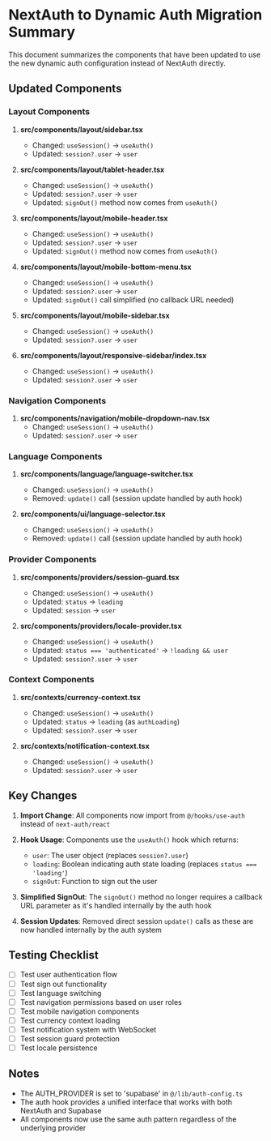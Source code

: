 # NextAuth to Dynamic Auth Migration Summary

This document summarizes the components that have been updated to use the new dynamic auth configuration instead of NextAuth directly.

## Updated Components

### Layout Components
1. **src/components/layout/sidebar.tsx**
   - Changed: `useSession()` → `useAuth()`
   - Updated: `session?.user` → `user`

2. **src/components/layout/tablet-header.tsx**
   - Changed: `useSession()` → `useAuth()`
   - Updated: `session?.user` → `user`
   - Updated: `signOut()` method now comes from `useAuth()`

3. **src/components/layout/mobile-header.tsx**
   - Changed: `useSession()` → `useAuth()`
   - Updated: `session?.user` → `user`
   - Updated: `signOut()` method now comes from `useAuth()`

4. **src/components/layout/mobile-bottom-menu.tsx**
   - Changed: `useSession()` → `useAuth()`
   - Updated: `session?.user` → `user`
   - Updated: `signOut()` call simplified (no callback URL needed)

5. **src/components/layout/mobile-sidebar.tsx**
   - Changed: `useSession()` → `useAuth()`
   - Updated: `session?.user` → `user`

6. **src/components/layout/responsive-sidebar/index.tsx**
   - Changed: `useSession()` → `useAuth()`
   - Updated: `session?.user` → `user`

### Navigation Components
1. **src/components/navigation/mobile-dropdown-nav.tsx**
   - Changed: `useSession()` → `useAuth()`
   - Updated: `session?.user` → `user`

### Language Components
1. **src/components/language/language-switcher.tsx**
   - Changed: `useSession()` → `useAuth()`
   - Removed: `update()` call (session update handled by auth hook)

2. **src/components/ui/language-selector.tsx**
   - Changed: `useSession()` → `useAuth()`
   - Removed: `update()` call (session update handled by auth hook)

### Provider Components
1. **src/components/providers/session-guard.tsx**
   - Changed: `useSession()` → `useAuth()`
   - Updated: `status` → `loading`
   - Updated: `session` → `user`

2. **src/components/providers/locale-provider.tsx**
   - Changed: `useSession()` → `useAuth()`
   - Updated: `status === 'authenticated'` → `!loading && user`
   - Updated: `session?.user` → `user`

### Context Components
1. **src/contexts/currency-context.tsx**
   - Changed: `useSession()` → `useAuth()`
   - Updated: `status` → `loading` (as `authLoading`)
   - Updated: `session?.user` → `user`

2. **src/contexts/notification-context.tsx**
   - Changed: `useSession()` → `useAuth()`
   - Updated: `session?.user` → `user`

## Key Changes

1. **Import Change**: All components now import from `@/hooks/use-auth` instead of `next-auth/react`

2. **Hook Usage**: Components use the `useAuth()` hook which returns:
   - `user`: The user object (replaces `session?.user`)
   - `loading`: Boolean indicating auth state loading (replaces `status === 'loading'`)
   - `signOut`: Function to sign out the user

3. **Simplified SignOut**: The `signOut()` method no longer requires a callback URL parameter as it's handled internally by the auth hook

4. **Session Updates**: Removed direct session `update()` calls as these are now handled internally by the auth system

## Testing Checklist

- [ ] Test user authentication flow
- [ ] Test sign out functionality
- [ ] Test language switching
- [ ] Test navigation permissions based on user roles
- [ ] Test mobile navigation components
- [ ] Test currency context loading
- [ ] Test notification system with WebSocket
- [ ] Test session guard protection
- [ ] Test locale persistence

## Notes

- The AUTH_PROVIDER is set to 'supabase' in `@/lib/auth-config.ts`
- The auth hook provides a unified interface that works with both NextAuth and Supabase
- All components now use the same auth pattern regardless of the underlying provider